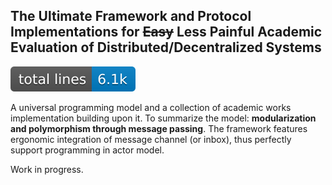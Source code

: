 ## The Ultimate Framework and Protocol Implementations for ~~Easy~~ Less Painful Academic Evaluation of Distributed/Decentralized Systems

![Line of Code](https://raw.githubusercontent.com/neatsys-failures/neatworks-chunfen/asset-badge/sloc.svg)

A universal programming model and a collection of academic works implementation building upon it.
To summarize the model: **modularization and polymorphism through message passing**.
The framework features ergonomic integration of message channel (or inbox), thus perfectly support programming in actor model.

Work in progress.
